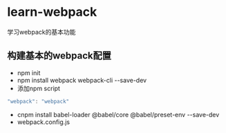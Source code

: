 # learn-webpack
学习webpack的基本功能

## 构建基本的webpack配置
 - npm init
 - npm install webpack webpack-cli --save-dev
 - 添加npm script
 ```js
"webpack": "webpack"
 ```
 - cnpm install babel-loader @babel/core @babel/preset-env --save-dev
 - webpack.config.js
